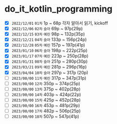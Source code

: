 # do_it_kotlin_programming

- [x] `2022/12/01` `01차` 1p ~ 68p 각자 알아서 읽기, kickoff
- [x] `2022/12/06` `02차` `슬아` 69p ~ 97p(29p)
- [x] `2022/12/15` `03차` `예린` 98p ~ 132p(35p)
- [x] `2022/12/21` `04차` `슬아` 133p ~ 156p(24p)
- [x] `2022/12/28` `05차` `예린` 157p ~ 197p(41p)
- [x] `2023/01/10` `06차` `슬아` 198p ~ 222p(25p)
- [x] `2023/01/17` `07차` `예린` 223p ~ 250p(28p)
- [x] `2023/01/31` `08차` `슬아` 251p ~ 280p(30p)
- [x] `2023/03/21` `09차` `예린` 281p ~ 296p(16p)
- [x] `2023/04/04` `10차` `슬아` 297p ~ 317p (20p)
- [ ] `2023/00/00` `11차` `예린` 317p ~ 347p(31p)
- [ ] `2023/00/00` `12차` 350p ~ 374p(25p)
- [ ] `2023/00/00` `13차` 375p ~ 402p(28p)
- [ ] `2023/00/00` `14차` 403p ~ 424p(22p)
- [ ] `2023/00/00` `15차` 425p ~ 452p(28p)
- [ ] `2023/00/00` `16차` 453p ~ 481p(29p)
- [ ] `2023/00/00` `17차` 482p ~ 506p(25p)
- [ ] `2023/00/00` `18차` 507p ~ 547p(41p)
